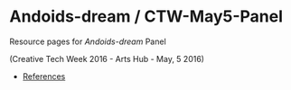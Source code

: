 # Andoids-dream / CTW-May5-Panel
Resource pages for *Andoids-dream* Panel

(Creative Tech Week 2016 - Arts Hub - May, 5 2016)

- [References](References.md)
